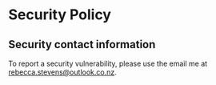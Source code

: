# Security Policy

## Security contact information

To report a security vulnerability, please use the email me at
[rebecca.stevens@outlook.co.nz](mailto:rebecca.stevens@outlook.co.nz?subject=satisfactory-power-tools%20Security%20Vulnerability).
